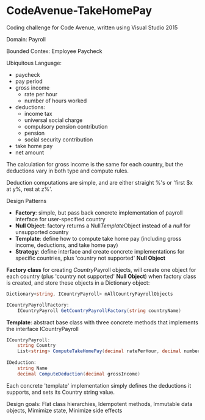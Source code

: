 # CodeAvenue-TakeHomePay
Coding challenge for Code Avenue, written using Visual Studio 2015

Domain:
Payroll

Bounded Contex:
Employee Paycheck

Ubiquitous Language:
+ paycheck
+ pay period
+ gross income
	+ rate per hour
	+ number of hours worked
+ deductions:
	+ income tax
	+ universal social charge
	+ compulsory pension contribution
	+ pension
	+ social security contribution
+ take home pay
+ net amount

The calculation for gross income is the same for each country, but the deductions vary in both type and compute rules.

Deduction computations are simple, and are either straight %'s or 'first $x at y%, rest at z%'.

Design Patterns
+ **Factory**: simple, but pass back concrete implementation of payroll interface for user-specified country
+ **Null Object**: factory returns a Null*Template*Object instead of a *null* for unsupported country
+ **Template**: define how to compute take home pay (including gross income, deductions, and take home pay)
+ **Strategy**: define interface and create concrete implementations for specific countries, plus 'country not supported' **Null Object**

**Factory class** for creating *Country*Payroll objects, will create one object for each country (plus 'country not supported' **Null Object**) when factory class is created, and store these objects in a Dictionary object: 
```C#
Dictionary<string, ICountryPayroll> mAllCountryPayrollObjects

ICountryPayrollFactory:
	ICountryPayroll GetCountryPayrollFactory(string countryName)
```
**Template**: abstract base class with three concrete methods that implements the interface ICountryPayroll
```C#
ICountryPayroll:
	string Country
	List<string> ComputeTakeHomePay(decimal ratePerHour, decimal numberHours, out decimal takeHomePay)
	
IDeduction:
	string Name
	decimal ComputeDeduction(decimal grossIncome)
```

Each concrete 'template' implementation simply defines the deductions it supports, and sets its Country string value.

Design goals: Flat class hierarchies, Idempotent methods, Immutable data objects, Mimimize state, Minimize side effects
